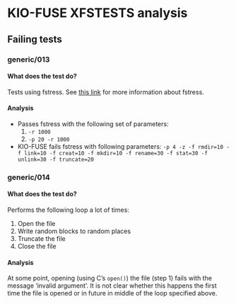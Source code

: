 # KIO-FUSE XFSTESTS analysis

## Failing tests

### generic/013

#### What does the test do? 

Tests using fstress. See [this link](https://www2.cs.duke.edu/ari/fstress/) for more information about fstress.

#### Analysis

- Passes fstress with the following set of parameters: 
  1. `-r 1000`
  2. `-p 20 -r 1000`
- KIO-FUSE fails fstress with following parameters: `-p 4 -z -f rmdir=10 -f link=10 -f creat=10 -f mkdir=10 -f rename=30 -f stat=30 -f unlink=30 -f truncate=20`

### generic/014

#### What does the test do? 

Performs the following loop a lot of times:
1. Open the file
2. Write random blocks to random places
3. Truncate the file
4. Close the file


#### Analysis

At some point, opening (using C’s `open()`) the file (step 1) fails with the message ‘invalid argument’. It is not clear whether this happens the first time the file is opened or in future in middle of the loop specified above.




